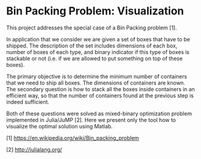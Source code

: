 # Bin Packing Problem: Visualization

This project addresses the special case of a Bin Packing problem [1]. 


In application that we consider we are given a set of boxes that have to be shipped. The description of the set includes dimensions of each box, number of boxes of each type, and binary indicator if this type of boxes is stackable or not (i.e. if we are allowed to put something on top of these boxes).

The primary objective is to determine the minimum number of containers that we need to ship all boxes. The dimensions of containers are known. 
The secondary question is how to stack all the boxes inside containers in an efficient way, so that the number of containers found at the previous step is indeed sufficient.

Both of these questions were solved as mixed-binary optimization problem implemented in Julia/JuMP [2]. Here we present only the tool how to visualize the optimal solution using Matlab.


[1] https://en.wikipedia.org/wiki/Bin_packing_problem

[2] http://julialang.org/
